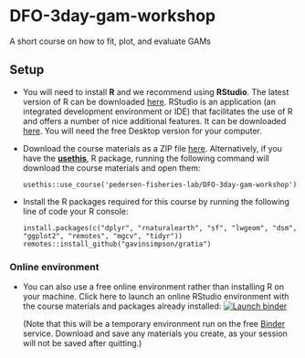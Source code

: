 # DFO-3day-gam-workshop

A short course on how to fit, plot, and evaluate GAMs

## Setup

  - You will need to install **R** and we recommend using **RStudio**. The
    latest version of R can be downloaded
    [here](https://cran.r-project.org/mirrors.html). RStudio is an application
    (an integrated development environment or IDE) that facilitates the use of R
    and offers a number of nice additional features. It can be downloaded
    [here](https://www.rstudio.com/products/rstudio/download/). You will need
    the free Desktop version for your computer.

  - Download the course materials as a ZIP file
    [here](https://github.com/pedersen-fisheries-lab/DFO-3day-gam-workshop/archive/master.zip).
    Alternatively, if you have the [**usethis**](), R package, running the
    following command will download the course materials and open them:

    ``` {.r}
    usethis::use_course('pedersen-fisheries-lab/DFO-3day-gam-workshop')
    ```

  - Install the R packages required for this course by running the following
    line of code your R console:

    ``` {.r}
    install.packages(c("dplyr", "rnaturalearth", "sf", "lwgeom", "dsm", "ggplot2", "remotes", "mgcv", "tidyr"))
    remotes::install_github("gavinsimpson/gratia")
    ```

### Online environment

  - You can also use a free online environment rather than installing R on your
    machine. Click here to launch an online RStudio environment with the course
    materials and packages already installed: [![Launch
    binder](https://mybinder.org/badge_logo.svg)](https://mybinder.org/v2/gh/pedersen-fisheries-lab/DFO-3day-gam-workshop/master?urlpath=rstudio)

    (Note that this will be a temporary environment run on the free [Binder](https://mybinder.org/) service. Download and save any materials you create, as your session will not be saved after quitting.)
